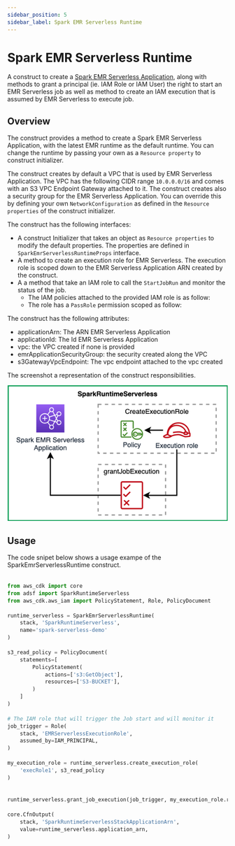 ```yaml
---
sidebar_position: 5
sidebar_label: Spark EMR Serverless Runtime
---
```


# Spark EMR Serverless Runtime

A construct to create a [Spark EMR Serverless Application](https://docs.aws.amazon.com/emr/latest/EMR-Serverless-UserGuide/getting-started.html), along with methods to grant a principal (ie. IAM Role or IAM User) the right to start an EMR Serverless job as well as method to create an IAM execution that is assumed by EMR Serverless to execute job. 

## Overview

The construct provides a method to create a Spark EMR Serverless Application, with the latest EMR runtime as the default runtime. You can change the runtime by passing your own as a `Resource property` to construct initializer.

The construct creates by default a VPC that is used by EMR Serverless Application. The VPC has the following CIDR range `10.0.0.0/16` and comes with an S3 VPC Endpoint Gateway attached to it. The construct creates also a security group for the EMR Serverless Application. You can override this by defining your own `NetworkConfiguration` as defined in the `Resource properties` of the construct initializer.

The construct has the following interfaces:

   * A construct Initializer that takes an object as `Resource properties` to modify the default properties. The properties are defined in `SparkEmrServerlessRuntimeProps` interface.
   * A method to create an execution role for EMR Serverless. The execution role is scoped down to the EMR Serverless Application ARN created by the construct.
   * A a method that take an IAM role to call the `StartJobRun` and monitor the status of the job.
      * The IAM policies attached to the provided IAM role is as follow:
      * The role has a `PassRole` permission scoped as follow:

The construct has the following attributes:

   * applicationArn: The ARN EMR Serverless Application
   * applicationId: The Id EMR Serverless Application
   * vpc: the VPC created if none is provided
   * emrApplicationSecurityGroup: the security created along the VPC
   * s3GatewayVpcEndpoint: The vpc endpoint attached to the vpc created

The screenshot a representation of the construct responsibilities.

![Spark Runtime Serverless](../../../static/img/adsf-spark-runtime.png)

## Usage

The code snipet below shows a usage exampe of the SparkEmrServerlessRuntime construct.

```python

from aws_cdk import core
from adsf import SparkRuntimeServerless
from aws_cdk.aws_iam import PolicyStatement, Role, PolicyDocument

runtime_serverless = SparkEmrServerlessRuntime(
    stack, 'SparkRuntimeServerless',
    name='spark-serverless-demo'
)

s3_read_policy = PolicyDocument(
    statements=[
        PolicyStatement(
            actions=['s3:GetObject'],
            resources=['S3-BUCKET'],
        )
    ]
)

# The IAM role that will trigger the Job start and will monitor it
job_trigger = Role(
    stack, 'EMRServerlessExecutionRole',
    assumed_by=IAM_PRINCIPAL,
)

my_execution_role = runtime_serverless.create_execution_role(
    'execRole1', s3_read_policy
)


runtime_serverless.grant_job_execution(job_trigger, my_execution_role.role_arn)

core.CfnOutput(
    stack, 'SparkRuntimeServerlessStackApplicationArn',
    value=runtime_serverless.application_arn,
)

```
